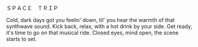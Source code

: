 ＳＰＡＣＥ　ＴＲＩＰ

Cold, dark days got you feelin' down, til' you hear the warmth of that synthwave sound. 
Kick back, relax, with a hot drink by your side. Get ready, it's time to go on that musical ride. 
Closed eyes, mind open, the scene starts to set.
